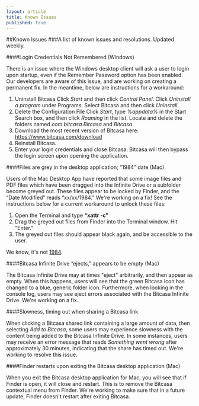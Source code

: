 ```yaml
---
layout: article
title: Known Issues
published: true
---
```


##Known Issues
###A list of known issues and resolutions. Updated weekly.

####Login Credentials Not Remembered (Windows)

There is an issue where the Windows desktop client will ask a user to login upon startup, even if the Remember Password option has been enabled. Our developers are aware of this issue, and are working on creating a permanent fix. In the meantime, below are instructions for a workaround:

1. Uninstall Bitcasa
Click *Start* and then click *Control Panel*.
Click *Uninstall a program* under Programs.
Select Bitcasa and then click *Uninstall*.
2. Delete the Configuration File
Click *Start*, type *%appdata%* in the Start Search box, and then click *Roaming* in the list.
Locate and delete the folders named *com.bitcasa.Bitcasa* and *Bitcasa*.
3. Download the most recent version of Bitcasa here: <https://www.bitcasa.com/download>
4. Reinstall Bitcasa.
5. Enter your login credentials and close Bitcasa. Bitcasa will then bypass the login screen upon opening the application.

####Files are grey in the desktop application; “1984” date (Mac)

Users of the Mac Desktop App have reported that some image files and PDF files which have been dragged into the Infinite Drive or a subfolder become greyed out. These files appear to be locked by Finder, and the “Date Modified” reads “xx/xx/1984.” We're working on a fix! See the instructions below for a current workaround to unlock these files:

1. Open the Terminal and type **“xattr -c”** 
2. Drag the greyed out files from Finder into the Terminal window.
Hit “Enter.”
3. The greyed out files should appear black again, and be accessible to the user.

We know, it's not [1984](http://www.youtube.com/watch?v=KvkKX035484). 

####Bitcasa Infinite Drive “ejects,” appears to be empty (Mac)

The Bitcasa Infinite Drive may at times "eject" arbitrarily, and then appear as empty. When this happens, users will see that the green Bitcasa icon has changed to a blue, generic folder icon. Furthermore, when looking in the console log, users may see eject errors associated with the Bitcasa Infinite Drive. We're working on a fix. 

####Slowness, timing out when sharing a Bitcasa link

When clicking a Bitcasa shared link containing a large amount of data, then selecting *Add to Bitcasa*, some users may experience slowness with the content being added to the Bitcasa Infinite Drive. In some instances, users may receive an error message that reads *Something went wrong* after approximately 30 minutes, indicating that the share has timed out. We're working to resolve this issue. 

####Finder restarts upon exiting the Bitcasa desktop application (Mac)

When you exit the Bitcasa desktop application for Mac, you will see that if Finder is open, it will close and restart. This is to remove the Bitcasa contextual menu from Finder. We're working to make sure that in a future update, Finder doesn't restart after exiting Bitcasa.





